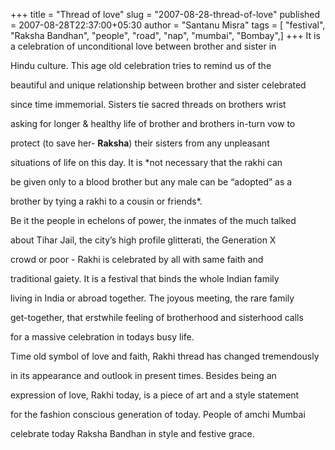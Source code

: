 +++
title = "Thread of love"
slug = "2007-08-28-thread-of-love"
published = 2007-08-28T22:37:00+05:30
author = "Santanu Misra"
tags = [ "festival", "Raksha Bandhan", "people", "road", "nap", "mumbai", "Bombay",]
+++
It is a celebration of unconditional love between brother and sister in
Hindu culture. This age old celebration tries to remind us of the
beautiful and unique relationship between brother and sister celebrated
since time immemorial. Sisters tie sacred threads on brothers wrist
asking for longer & healthy life of brother and brothers in-turn vow to
protect (to save her- **Raksha**) their sisters from any unpleasant
situations of life on this day. It is *not necessary that the rakhi can
be given only to a blood brother but any male can be “adopted” as a
brother by tying a rakhi to a cousin or friends*.

Be it the people in echelons of power, the inmates of the much talked
about Tihar Jail, the city’s high profile glitterati, the Generation X
crowd or poor - Rakhi is celebrated by all with same faith and
traditional gaiety. It is a festival that binds the whole Indian family
living in India or abroad together. The joyous meeting, the rare family
get-together, that erstwhile feeling of brotherhood and sisterhood calls
for a massive celebration in todays busy life.

Time old symbol of love and faith, Rakhi thread has changed tremendously
in its appearance and outlook in present times. Besides being an
expression of love, Rakhi today, is a piece of art and a style statement
for the fashion conscious generation of today. People of amchi Mumbai
celebrate today Raksha Bandhan in style and festive grace.
